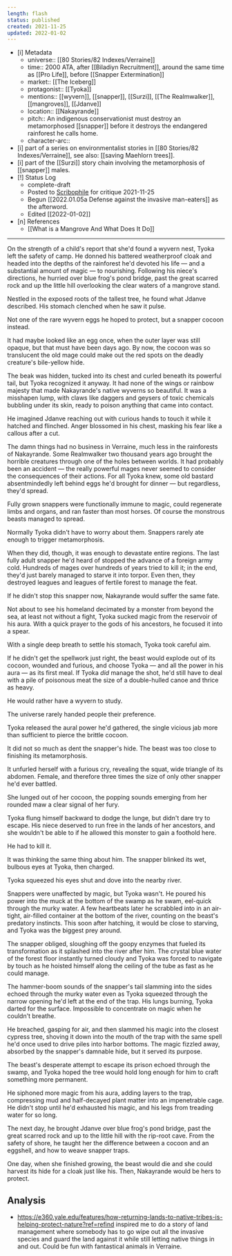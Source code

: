 ```yaml
---
length: flash
status: published
created: 2021-11-25
updated: 2022-01-02
---
```


- [i] Metadata
	- universe:: [[80 Stories/82 Indexes/Verraine]]
	- time:: 2000 ATA, after [[Biladiyn Recruitment]], around the same time as [[Pro Life]], before [[Snapper Extermination]]
	- market:: [[The Iceberg]]
	- protagonist:: [[Tyoka]]
	- mentions:: [[wyvern]], [[snapper]], [[Surzi]], [[The Realmwalker]], [[mangroves]], [[Jdanve]] 
	- location:: [[Nakayrande]]
	- pitch:: An indigenous conservationist must destroy an  metamorphosed [[snapper]] before it destroys the endangered rainforest he calls home. 
	- character-arc::
- [i] part of a series on environmentalist stories in [[80 Stories/82 Indexes/Verraine]], see also: [[saving Maehlorn trees]]. 
- [i] part of the [[Surzi]] story chain involving the metamorphosis of [[snapper]] males. 
- [!] Status Log
	- complete-draft
	- Posted to [Scribophile](https://www.scribophile.com/authors/eleanor-cully/works/conservation) for critique 2021-11-25
	- Begun [[2022.01.05a Defense against the invasive man-eaters]] as the afterword. 
	- Edited [[2022-01-02]]
- [n] References
	- [[What is a Mangrove And What Does It Do]]

* * * 

On the strength of a child's report that she'd found a wyvern nest, Tyoka left the safety of camp. He donned his battered weatherproof cloak and headed into the depths of the rainforest he'd devoted his life — and a substantial amount of magic — to nourishing. Following his niece's directions, he hurried over blue frog's pond bridge, past the great scarred rock and up the little hill overlooking the clear waters of a mangrove stand. 

Nestled in the exposed roots of the tallest tree, he found what Jdanve described. His stomach clenched when he saw it pulse. 

Not one of the rare wyvern eggs he hoped to protect, but a snapper cocoon instead. 

It had maybe looked like an egg once, when the outer layer was still opaque, but that must have been days ago. By now, the cocoon was so translucent the old mage could make out the red spots on the deadly creature's bile-yellow hide.

The beak was hidden, tucked into its chest and curled beneath its powerful tail, but Tyoka recognized it anyway. It had none of the wings or rainbow majesty that made Nakayrande's native wyverns so beautiful. It was a misshapen lump, with claws like daggers and geysers of toxic chemicals bubbling under its skin, ready to poison anything that came into contact. 

He imagined Jdanve reaching out with curious hands to touch it while it hatched and flinched. Anger blossomed in his chest, masking his fear like a callous after a cut. 

The damn things had no business in Verraine, much less in the rainforests of Nakayrande. Some Realmwalker two thousand years ago brought the horrible creatures through one of the holes between worlds. It had probably been an accident — the really powerful mages never seemed to consider the consequences of their actions. For all Tyoka knew, some old bastard absentmindedly left behind eggs he'd brought for dinner — but regardless, they'd spread.

Fully grown snappers were functionally immune to magic, could regenerate limbs and organs, and ran faster than most horses. Of course the monstrous beasts managed to spread. 

Normally Tyoka didn't have to worry about them. Snappers rarely ate enough to trigger metamorphosis. 

When they did, though, it was enough to devastate entire regions. The last fully adult snapper he'd heard of stopped the advance of a foreign army cold. Hundreds of mages over hundreds of years tried to kill it; in the end, they'd just barely managed to starve it into torpor. Even then, they destroyed leagues and leagues of fertile forest to manage the feat. 

If he didn't stop this snapper now, Nakayrande would suffer the same fate. 

Not about to see his homeland decimated by a monster from beyond the sea, at least not without a fight, Tyoka sucked magic from the reservoir of his aura.  With a quick prayer to the gods of his ancestors, he focused it into a spear. 

With a single deep breath to settle his stomach, Tyoka took careful aim.

If he didn't get the spellwork just right, the beast would explode out of its cocoon, wounded and furious, and choose Tyoka — and all the power in his aura — as its first meal. If Tyoka _did_ manage the shot, he'd still have to deal with a pile of poisonous meat the size of a double-hulled canoe and thrice as heavy.

He would rather have a wyvern to study. 

The universe rarely handed people their preference. 

Tyoka released the aural power he'd gathered, the single vicious jab more than sufficient to pierce the brittle cocoon.

It did not so much as dent the snapper's hide. The beast was too close to finishing its metamorphosis. 

It unfurled herself with a furious cry, revealing the squat, wide triangle of its abdomen. Female, and therefore three times the size of only other snapper he'd ever battled. 

She lunged out of her cocoon, the popping sounds emerging from her rounded maw a clear signal of her fury. 

Tyoka flung himself backward to dodge the lunge, but didn't dare try to escape. His niece deserved to run free in the lands of her ancestors, and she wouldn't be able to if he allowed this monster to gain a foothold here. 

He had to kill it.

It was thinking the same thing about him. The snapper blinked its wet, bulbous eyes at Tyoka, then charged.

Tyoka squeezed his eyes shut and dove into the nearby river.  

Snappers were unaffected by magic, but Tyoka wasn't. He poured his power into the muck at the bottom of the swamp as he swam, eel-quick through the murky water. A few heartbeats later he scrabbled into in an air-tight, air-filled container at the bottom of the river, counting on the beast's predatory instincts. This soon after hatching, it would be close to starving, and Tyoka was the biggest prey around. 

The snapper obliged, sloughing off the goopy enzymes that fueled its transformation as it splashed into the river after him. The crystal blue water of the forest floor instantly turned cloudy and Tyoka was forced to navigate by touch as he hoisted himself along the ceiling of the tube as fast as he could manage. 

The hammer-boom sounds of the snapper's tail slamming into the sides echoed through the murky water even as Tyoka squeezed through the narrow opening he'd left at the end of the trap. His lungs burning, Tyoka darted for the surface. Impossible to concentrate on magic when he couldn't breathe. 

He breached, gasping for air, and then slammed his magic into the closest cypress tree, shoving it down into the mouth of the trap with the same spell he'd once used to drive piles into harbor bottoms. The magic fizzled away, absorbed by the snapper's damnable hide, but it served its purpose. 

The beast's desperate attempt to escape its prison echoed through the swamp, and Tyoka hoped the tree would hold long enough for him to craft something more permanent. 

He siphoned more magic from his aura, adding layers to the trap, compressing mud and half-decayed plant matter into an impenetrable cage. He didn't stop until he'd exhausted his magic, and his legs from treading water for so long. 

The next day, he brought Jdanve over blue frog's pond bridge, past the great scarred rock and up to the little hill with the rip-root cave. From the safety of shore, he taught her the difference between a cocoon and an eggshell, and how to weave snapper traps. 

One day, when she finished growing, the beast would die and she could harvest its hide for a cloak just like his. Then, Nakayrande would be hers to protect. 

## Analysis

- https://e360.yale.edu/features/how-returning-lands-to-native-tribes-is-helping-protect-nature?ref=refind inspired me to do a story of land management where somebody has to go wipe out all the invasive species and guard the land against it while still letting native things in and out. Could be fun with fantastical animals in Verraine. 


